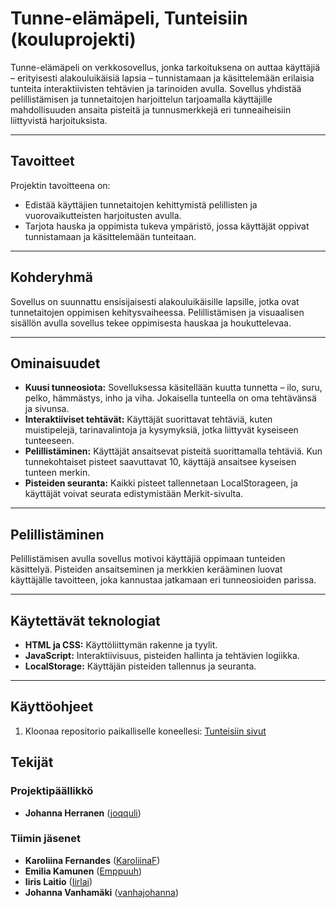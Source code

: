 # Tunne-elämäpeli, Tunteisiin (kouluprojekti)

Tunne-elämäpeli on verkkosovellus, jonka tarkoituksena on auttaa käyttäjiä – erityisesti alakouluikäisiä lapsia – tunnistamaan ja käsittelemään erilaisia tunteita interaktiivisten tehtävien ja tarinoiden avulla. Sovellus yhdistää pelillistämisen ja tunnetaitojen harjoittelun tarjoamalla käyttäjille mahdollisuuden ansaita pisteitä ja tunnusmerkkejä eri tunneaiheisiin liittyvistä harjoituksista.

---

## Tavoitteet

Projektin tavoitteena on:
- Edistää käyttäjien tunnetaitojen kehittymistä pelillisten ja vuorovaikutteisten harjoitusten avulla.
- Tarjota hauska ja oppimista tukeva ympäristö, jossa käyttäjät oppivat tunnistamaan ja käsittelemään tunteitaan.

---

## Kohderyhmä

Sovellus on suunnattu ensisijaisesti alakouluikäisille lapsille, jotka ovat tunnetaitojen oppimisen kehitysvaiheessa. Pelillistämisen ja visuaalisen sisällön avulla sovellus tekee oppimisesta hauskaa ja houkuttelevaa.

---

## Ominaisuudet

- **Kuusi tunneosiota:** Sovelluksessa käsitellään kuutta tunnetta – ilo, suru, pelko, hämmästys, inho ja viha. Jokaisella tunteella on oma tehtävänsä ja sivunsa.
- **Interaktiiviset tehtävät:** Käyttäjät suorittavat tehtäviä, kuten muistipelejä, tarinavalintoja ja kysymyksiä, jotka liittyvät kyseiseen tunteeseen.
- **Pelillistäminen:** Käyttäjät ansaitsevat pisteitä suorittamalla tehtäviä. Kun tunnekohtaiset pisteet saavuttavat 10, käyttäjä ansaitsee kyseisen tunteen merkin.
- **Pisteiden seuranta:** Kaikki pisteet tallennetaan LocalStorageen, ja käyttäjät voivat seurata edistymistään Merkit-sivulta.

---

## Pelillistäminen

Pelillistämisen avulla sovellus motivoi käyttäjiä oppimaan tunteiden käsittelyä. Pisteiden ansaitseminen ja merkkien kerääminen luovat käyttäjälle tavoitteen, joka kannustaa jatkamaan eri tunneosioiden parissa.

---

## Käytettävät teknologiat

- **HTML ja CSS:** Käyttöliittymän rakenne ja tyylit.
- **JavaScript:** Interaktiivisuus, pisteiden hallinta ja tehtävien logiikka.
- **LocalStorage:** Käyttäjän pisteiden tallennus ja seuranta.

---

## Käyttöohjeet

1. Kloonaa repositorio paikalliselle koneellesi:
   [Tunteisiin sivut](https://karoliinaf.github.io/Ryhma_5_Tunne_elamapeli/)
   


## Tekijät

### Projektipäällikkö
- **Johanna Herranen** ([joqquli](https://github.com/joqquli))

### Tiimin jäsenet
- **Karoliina Fernandes** ([KaroliinaF](https://github.com/KaroliinaF))
- **Emilia Kamunen** ([Emppuuh](https://github.com/Emppuuh))
- **Iiris Laitio** ([Iirlai](https://github.com/Iirlai))
- **Johanna Vanhamäki** ([vanhajohanna](https://github.com/vanhajohanna))
